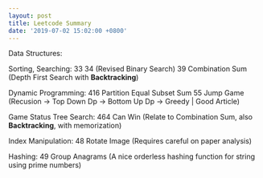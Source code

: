 ```yaml
---
layout: post
title: Leetcode Summary
date: '2019-07-02 15:02:00 +0800'
---
```


Data Structures:

Sorting, Searching:
33 34 (Revised Binary Search)
39 Combination Sum (Depth First Search with **Backtracking**)

Dynamic Programming:
416 Partition Equal Subset Sum
55 Jump Game (Recusion -> Top Down Dp -> Bottom Up Dp -> Greedy | Good Article)

Game Status Tree Search:
464 Can Win (Relate to Combination Sum, also **Backtracking**, with memorization)

Index Manipulation:
48 Rotate Image (Requires careful on paper analysis)

Hashing:
49 Group Anagrams (A nice orderless hashing function for string using prime numbers)
